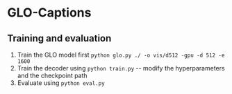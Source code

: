 # GLO-Captions

## Training and evaluation

1. Train the GLO model first `python glo.py ./ -o vis/d512 -gpu -d 512 -e 1600`
2. Train the decoder using `python train.py` -- modify the hyperparameters and the checkpoint path
3. Evaluate using `python eval.py`
